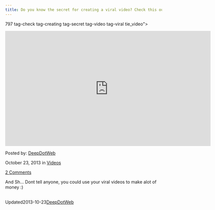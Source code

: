 ```yaml
---
title: Do you know the secret for creating a viral video? Check this out.
---
```

797 tag-check tag-creating tag-secret tag-video tag-viral tie_video">
<div class="single-post-video">
<iframe width="660" height="371" src="http://www.youtube.com/embed/dFBzoMPiyI8?feature=oembed" frameborder="0" allowfullscreen></iframe>		</div>
    

    
    
<span>Posted by: <a href="https://www.deepdotweb.com/author/admin/" title="">DeepDotWeb </a></span>
    
    
<span>October 23, 2013</span>
<span>in <a href="https://www.deepdotweb.com/category/videos/" rel="category tag">Videos</a></span>
    
<span><a href="https://www.deepdotweb.com/2013/10/23/do-you-know-the-secret-for-creating-a-viral-video-check-this-out/#comments">2 Comments</a></span>
</p>
<div class="clear"></div>
    
<div class="entry">
    
<p>And Sh&#8230; Dont tell anyone, you could use your viral videos to make alot of money :)</p>
    
    

<span style="display:none"><a href="https://www.deepdotweb.com/tag/check/" rel="tag">check</a> <a href="https://www.deepdotweb.com/tag/creating/" rel="tag">creating</a> <a href="https://www.deepdotweb.com/tag/secret/" rel="tag">secret</a> <a href="https://www.deepdotweb.com/tag/video/" rel="tag">video</a> <a href="https://www.deepdotweb.com/tag/viral/" rel="tag">viral</a></span>				
Updated2013-10-23<a href="https://www.deepdotweb.com/author/admin/" title="Posts by DeepDotWeb" rel="author">DeepDotWeb</a></strong></div>
    
